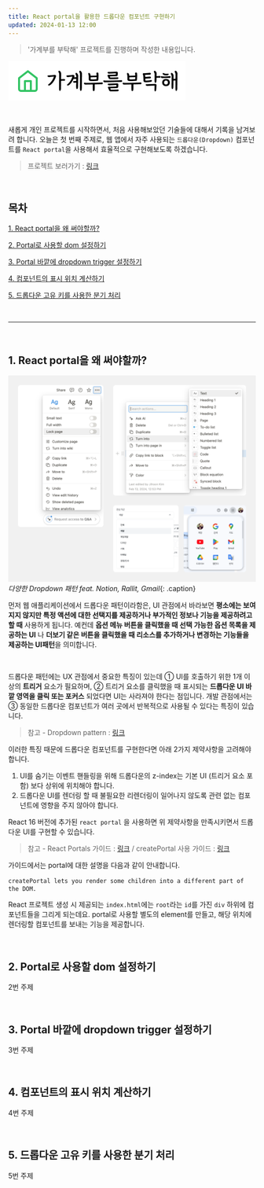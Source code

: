 ```yaml
---
title: React portal을 활용한 드롭다운 컴포넌트 구현하기 
updated: 2024-01-13 12:00
---
```


> '가계부를 부탁해' 프로젝트를 진행하며 작성한 내용입니다.

[![project-logo](https://github.com/Ji-hoon/Home-accountant/raw/master/client/public/img-logo.png)](https://github.com/Ji-hoon/Home-accountant)

&nbsp;

새롭게 개인 프로젝트를 시작하면서, 처음 사용해보았던 기술들에 대해서 기록을 남겨보려 합니다. 오늘은 첫 번째 주제로, 웹 앱에서 자주 사용되는 `드롭다운(Dropdown)` 컴포넌트를 `React portal`을 사용해서 효율적으로 구현해보도록 하겠습니다.

> 프로젝트 보러가기 : [링크](http://35.231.16.39/)

&nbsp;

## 목차

[1. React portal을 왜 써야할까?](#1-react-portal을-왜-써야할까)

[2. Portal로 사용할 dom 설정하기](#2-portal로-사용할-dom-설정하기)

[3. Portal 바깥에 dropdown trigger 설정하기](#3-portal-바깥에-dropdown-trigger-설정하기)

[4. 컴포넌트의 표시 위치 계산하기](#4-컴포넌트의-표시-위치-계산하기)

[5. 드롭다운 고유 키를 사용한 분기 처리](#5-드롭다운-고유-키를-사용한-분기-처리)

&nbsp;

---

&nbsp;

## 1. React portal을 왜 써야할까?

![dropdown UI pattern](/assets/posts/asset-dropdown-pattern.png)*다양한 Dropdown 패턴 feat. Notion, Rallit, Gmail*{: .caption}

먼저 웹 애플리케이션에서 드롭다운 패턴이라함은, UI 관점에서 바라보면 **평소에는 보여지지 않지만 특정 액션에 대한 선택지를 제공하거나 부가적인 정보나 기능을 제공하려고 할 때** 사용하게 됩니다. 예컨데 **옵션 메뉴 버튼을 클릭했을 때 선택 가능한 옵션 목록을 제공하는 UI** 나 **더보기 같은 버튼을 클릭했을 때 리소스를 추가하거나 변경하는 기능들을 제공하는 UI패턴**을 의미합니다.

&nbsp;

드롭다운 패턴에는 UX 관점에서 중요한 특징이 있는데 ① UI를 호출하기 위한 1개 이상의 **트리거** 요소가 필요하며, ② 트리거 요소를 클릭했을 때 표시되는 **드롭다운 UI 바깥 영역을 클릭 또는 포커스** 되었다면 UI는 사라져야 한다는 점입니다. 개발 관점에서는 ③ 동일한 드롭다운 컴포넌트가 여러 곳에서 반복적으로 사용될 수 있다는 특징이 있습니다.

> 참고 - Dropdown pattern : [링크](https://semantic-ui.com/modules/dropdown.html)

이러한 특징 때문에 드롭다운 컴포넌트를 구현한다면 아래 2가지 제약사항을 고려해야 합니다.

1. UI를 숨기는 이벤트 핸들링을 위해 드롭다운의 z-index는 기본 UI (트리거 요소 포함) 보다 상위에 위치해야 합니다.
2. 드롭다운 UI를 렌더링 할 때 불필요한 리렌더링이 일어나지 않도록 관련 없는 컴포넌트에 영향을 주지 않아야 합니다.

React 16 버전에 추가된 `react portal` 을 사용하면 위 제약사항을 만족시키면서 드롭다운 UI를 구현할 수 있습니다.

> 참고 - React Portals 가이드 : [링크](https://reactjs-kr.firebaseapp.com/docs/portals.html) / createPortal 사용 가이드 : [링크](https://react.dev/reference/react-dom/createPortal)

가이드에서는 portal에 대한 설명을 다음과 같이 안내합니다. 

```
createPortal lets you render some children into a different part of the DOM.
```

React 프로젝트 생성 시 제공되는 `index.html`에는 `root`라는 `id`를 가진 `div` 하위에 컴포넌트들을 그리게 되는데요. portal로 사용할 별도의 element를 만들고, 해당 위치에 렌더링할 컴포넌트를 보내는 기능을 제공합니다.

&nbsp;

## 2. Portal로 사용할 dom 설정하기

2번 주제

&nbsp;

## 3. Portal 바깥에 dropdown trigger 설정하기

3번 주제

&nbsp;

## 4. 컴포넌트의 표시 위치 계산하기

4번 주제

&nbsp;

## 5. 드롭다운 고유 키를 사용한 분기 처리

5번 주제